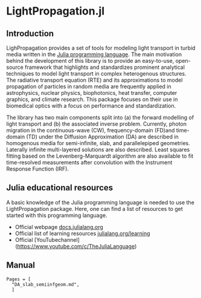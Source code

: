 # LightPropagation.jl

## Introduction

LighPropagation provides a set of tools for modeling light transport in turbid media written in the
[Julia programming language](https://julialang.org/).
The main motivation behind the development of this library is to provide an easy-to-use, open-source framework that highlights and standardizes prominent analytical techniques to model light transport in complex heterogenous structures. The radiative transport equation (RTE) and its approximations to model propagation of particles in random media are frequently applied in astrophysics, nuclear physics, biophotonics, heat transfer, computer graphics, and climate research. This package focuses on their use in biomedical optics with a focus on performance and standardization.

The library has two main components split into (a) the forward modelling of light transport and (b) the associated inverse problem. Currently, photon migration in the continuous-wave (CW), frequency-domain (FD)and time-domain (TD) under the Diffusion Approximation (DA) are described in homogenous media for semi-infinite, slab, and parallelepiped geometries. Laterally infinite multi-layered solutions are also described. Least squares fitting based on the Levenberg-Marquardt algorithm are also available to fit time-resolved measurements after convolution with the Instrument Response Function (IRF). 

## Julia educational resources

A basic knowledge of the Julia programming language is needed to use the LightPropagation package.
Here, one can find a list of resources to get started with this programming language.

* Official webpage [docs.julialang.org](https://docs.julialang.org/)
* Official list of learning resources [julialang.org/learning](https://julialang.org/learning/)
* Official [YouTubechannel] (https://www.youtube.com/c/TheJuliaLanguage)

## Manual

```@contents
Pages = [
  "DA_slab_semiinfgeom.md",
  ]
```


